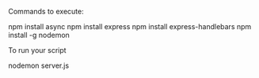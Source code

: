Commands to execute:

npm install async
npm install express
npm install express-handlebars
npm install -g nodemon


To run your script

nodemon server.js